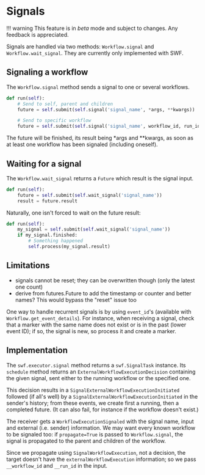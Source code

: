 Signals
=======

!!! warning
    This feature is in _beta_ mode and subject to changes. Any feedback is appreciated.

Signals are handled via two methods: `Workflow.signal` and `Workflow.wait_signal`.
They are currently only implemented with SWF.


Signaling a workflow
--------------------

The `Workflow.signal` method sends a signal to one or several workflows.

```python
def run(self):
    # Send to self, parent and children
    future = self.submit(self.signal('signal_name', *args, **kwargs))

    # Send to specific workflow
    future = self.submit(self.signal('signal_name', workflow_id, run_id, *args, **kwargs))
```


The future will be finished, its result being \*args and \*\*kwargs, as soon as at least one workflow has been signaled
(including oneself).


Waiting for a signal
--------------------

The `Workflow.wait_signal` returns a `Future` which result is the signal input.

```python
def run(self):
    future = self.submit(self.wait_signal('signal_name'))
    result = future.result
```

Naturally, one isn't forced to wait on the future result:

```python
def run(self):
    my_signal = self.submit(self.wait_signal('signal_name'))
    if my_signal.finished:
        # Something happened
        self.process(my_signal.result)
```

Limitations
-----------

* signals cannot be reset; they can be overwritten though (only the latest one count)
* derive from futures.Future to add the timestamp or counter and better names? This would bypass the "reset" issue too


One way to handle recurrent signals is by using `event_id`'s (available with `Workflow.get_event_details`). For
instance, when receiving a signal, check that a marker with the same name does not exist or is in the past (lower
event ID); if so, the signal is new, so process it and create a marker.


Implementation
--------------

The `swf.executor.signal` method returns a `swf.SignalTask` instance. Its `schedule` method
returns an `ExternalWorkflowExecutionDecision` containing the given signal, sent either to the running workflow or
the specified one.

This decision results in a `SignalExternalWorkflowExecutionInitiated` followed (if all's well) by a
`SignalExternalWorkflowExecutionInitiated` in the sender's history; from these events, we create first a running,
then a completed future. (It can also fail, for instance if the workflow doesn't exist.)

The receiver gets a `WorkflowExecutionSignaled` with the signal name, input and external (i.e. sender) information.
We may want every known workflow to be signaled too:  if `propagate=True` is passed to `Workflow.signal`, the
signal is propagated to the parent and children of the workflow.

Since we propagate using `SignalWorkflowExecution`, not a decision, the target doesn't have the
`externalWorkflowExecution` information; so we pass `__workflow_id` and `__run_id` in the input.
